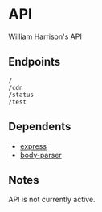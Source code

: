# API
William Harrison's API

## Endpoints
```
/
/cdn
/status
/test
```

## Dependents
* [express](https://github.com/expressjs/express)
* [body-parser](https://github.com/expressjs/body-parser)

## Notes
API is not currently active.
